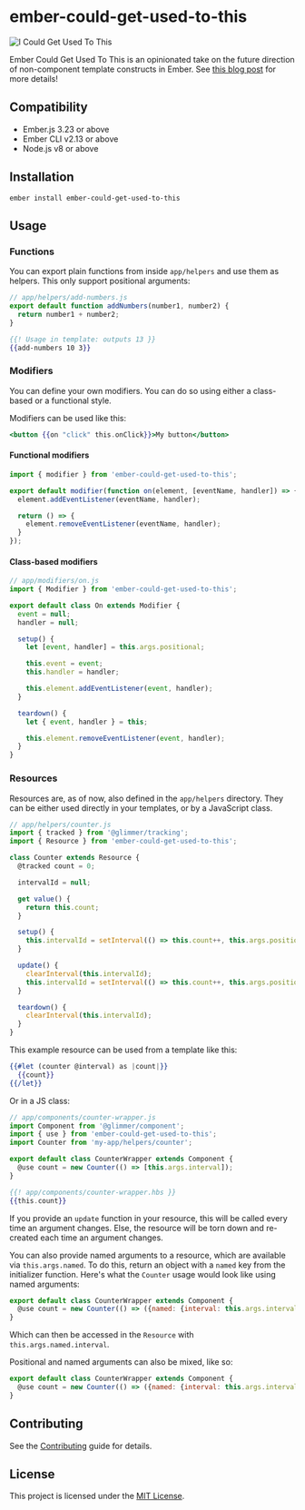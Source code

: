 ember-could-get-used-to-this
==============================================================================

![I Could Get Used To This](https://i.giphy.com/media/Q5LcPLQxjB1ZOm7Ozs/giphy.webp)

Ember Could Get Used To This is an opinionated take on the future direction of
non-component template constructs in Ember. See [this blog post](https://www.pzuraq.com/introducing-use/)
for more details!


Compatibility
------------------------------------------------------------------------------

* Ember.js 3.23 or above
* Ember CLI v2.13 or above
* Node.js v8 or above


Installation
------------------------------------------------------------------------------

```
ember install ember-could-get-used-to-this
```


Usage
------------------------------------------------------------------------------

### Functions

You can export plain functions from inside `app/helpers` and use them as helpers. This only support positional arguments:

```js
// app/helpers/add-numbers.js
export default function addNumbers(number1, number2) {
  return number1 + number2;
}
```

```hbs
{{! Usage in template: outputs 13 }}
{{add-numbers 10 3}}
```

### Modifiers

You can define your own modifiers. You can do so using either a class-based or a functional style.

Modifiers can be used like this:

```hbs
<button {{on "click" this.onClick}}>My button</button>
```

#### Functional modifiers

```js
import { modifier } from 'ember-could-get-used-to-this';

export default modifier(function on(element, [eventName, handler]) => {
  element.addEventListener(eventName, handler);

  return () => {
    element.removeEventListener(eventName, handler);
  }
});
```

#### Class-based modifiers

```js
// app/modifiers/on.js
import { Modifier } from 'ember-could-get-used-to-this';

export default class On extends Modifier {
  event = null;
  handler = null;

  setup() {
    let [event, handler] = this.args.positional;

    this.event = event;
    this.handler = handler;

    this.element.addEventListener(event, handler);
  }

  teardown() {
    let { event, handler } = this;

    this.element.removeEventListener(event, handler);
  }
}
```

### Resources

Resources are, as of now, also defined in the `app/helpers` directory. They can be either used directly in your templates, or by a JavaScript class.

```js
// app/helpers/counter.js
import { tracked } from '@glimmer/tracking';
import { Resource } from 'ember-could-get-used-to-this';

class Counter extends Resource {
  @tracked count = 0;

  intervalId = null;

  get value() {
    return this.count;
  }

  setup() {
    this.intervalId = setInterval(() => this.count++, this.args.positional[0]);
  }

  update() {
    clearInterval(this.intervalId);
    this.intervalId = setInterval(() => this.count++, this.args.positional[0]);
  }

  teardown() {
    clearInterval(this.intervalId);
  }
}
```

This example resource can be used from a template like this:

```hbs
{{#let (counter @interval) as |count|}}
  {{count}}
{{/let}}
```

Or in a JS class:

```js
// app/components/counter-wrapper.js
import Component from '@glimmer/component';
import { use } from 'ember-could-get-used-to-this';
import Counter from 'my-app/helpers/counter';

export default class CounterWrapper extends Component {
  @use count = new Counter(() => [this.args.interval]);
}
```

```hbs
{{! app/components/counter-wrapper.hbs }}
{{this.count}}
```

If you provide an `update` function in your resource, this will be called every time an argument changes. Else, the resource will be torn down and re-created each time an argument changes.

You can also provide named arguments to a resource, which are available via `this.args.named`. To do this, return an object with a `named` key from the initializer function. Here's what the `Counter` usage would look like using named arguments:

```js
export default class CounterWrapper extends Component {
  @use count = new Counter(() => ({named: {interval: this.args.interval}}));
}
```
Which can then be accessed in the `Resource` with `this.args.named.interval`.

Positional and named arguments can also be mixed, like so:

```js
export default class CounterWrapper extends Component {
  @use count = new Counter(() => ({named: {interval: this.args.interval}, positional: [this.args.otherValue]}));
}
```
Contributing
------------------------------------------------------------------------------

See the [Contributing](CONTRIBUTING.md) guide for details.


License
------------------------------------------------------------------------------

This project is licensed under the [MIT License](LICENSE.md).
